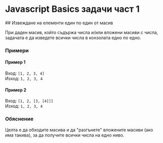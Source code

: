 <h1>Javascript Basics задачи част 1</h1>
## Извеждане на елементи един по един от масив

При даден масив, който съдържа числа и/или вложени масиви с числа, задачата е да изведете всички числа в конзолата едно по едно.

### Примери

#### Пример 1
Вход: `[1, 2, 3, 4]`  
Изход: `1, 2, 3, 4`

#### Пример 2
Вход: `[1, 2, [3, [4]]]`  
Изход: `1, 2, 3, 4`

### Обяснение

Целта е да обходите масива и да "разгънете" вложените масиви (ако има такива), за да получите всички числа на едно ниво.